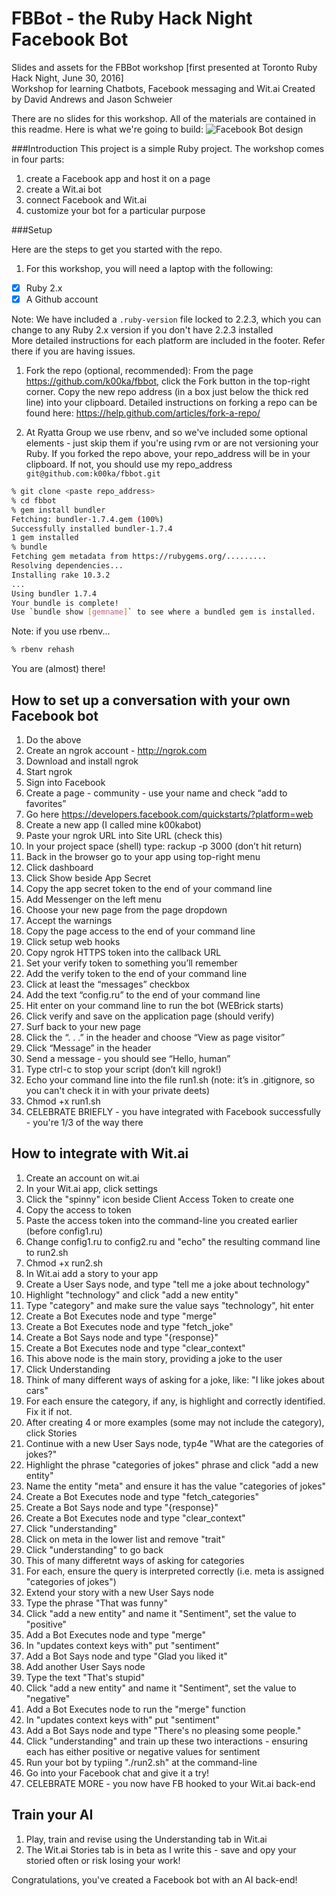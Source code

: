FBBot - the Ruby Hack Night Facebook Bot
========================================

Slides and assets for the FBBot workshop [first presented at Toronto Ruby Hack Night, June 30, 2016]  
Workshop for learning Chatbots, Facebook messaging and Wit.ai
Created by David Andrews and Jason Schweier  

There are no slides for this workshop. All of the materials are contained in this readme.
Here is what we're going to build:
![Facebook Bot design](https://raw.githubusercontent.com/k00ka/fbbot/master/design.png)

###Introduction
This project is a simple Ruby project. The workshop comes in four parts:

1. create a Facebook app and host it on a page
1. create a Wit.ai bot
1. connect Facebook and Wit.ai
1. customize your bot for a particular purpose

###Setup

Here are the steps to get you started with the repo.

1. For this workshop, you will need a laptop with the following:
  - [x] Ruby 2.x  
  - [x] A Github account  

  Note: We have included a ``.ruby-version`` file locked to 2.2.3, which you can change to any Ruby 2.x version if you don't have 2.2.3 installed  
  More detailed instructions for each platform are included in the footer. Refer there if you are having issues.

1. Fork the repo (optional, recommended):
  From the page https://github.com/k00ka/fbbot, click the Fork button in the top-right corner. Copy the new repo address (in a box just below the thick red line) into your clipboard. Detailed instructions on forking a repo can be found here: https://help.github.com/articles/fork-a-repo/

1. At Ryatta Group we use rbenv, and so we've included some optional elements - just skip them if you're using rvm or are not versioning your Ruby. If you forked the repo above, your repo_address will be in your clipboard. If not, you should use my repo_address ``git@github.com:k00ka/fbbot.git``

  ```sh
  % git clone <paste repo_address>
  % cd fbbot
  % gem install bundler
  Fetching: bundler-1.7.4.gem (100%)
  Successfully installed bundler-1.7.4
  1 gem installed
  % bundle
  Fetching gem metadata from https://rubygems.org/.........
  Resolving dependencies...
  Installing rake 10.3.2
  ...
  Using bundler 1.7.4
  Your bundle is complete!
  Use `bundle show [gemname]` to see where a bundled gem is installed.
  ```
  Note: if you use rbenv...
  ```sh
  % rbenv rehash
  ```
  You are (almost) there!

## How to set up a conversation with your own Facebook bot

1. Do the above
1. Create an ngrok account - http://ngrok.com
1. Download and install ngrok
1. Start ngrok
1. Sign into Facebook
1. Create a page - community - use your name and check “add to favorites”
1. Go here https://developers.facebook.com/quickstarts/?platform=web
1. Create a new app (I called mine k00kabot)
1. Paste your ngrok URL into Site URL (check this)
1. In your project space (shell) type: rackup -p 3000 (don’t hit return)
1. Back in the browser go to your app using top-right menu
1. Click dashboard
1. Click Show beside App Secret
1. Copy the app secret token to the end of your command line
1. Add Messenger on the left menu
1. Choose your new page from the page dropdown
1. Accept the warnings
1. Copy the page access to the end of your command line
1. Click setup web hooks
1. Copy ngrok HTTPS token into the callback URL
1. Set your verify token to something you’ll remember
1. Add the verify token to the end of your command line
1. Click at least the “messages” checkbox
1. Add the text “config.ru” to the end of your command line
1. Hit enter on your command line to run the bot (WEBrick starts)
1. Click verify and save on the application page (should verify)
1. Surf back to your new page
1. Click the “. . .” in the header and choose “View as page visitor”
1. Click “Message” in the header
1. Send a message - you should see “Hello, human”
1. Type ctrl-c to stop your script (don’t kill ngrok!)
1. Echo your command line into the file run1.sh (note: it’s in .gitignore, so you can't check it in with your private deets)
1. Chmod +x run1.sh
1. CELEBRATE BRIEFLY - you have integrated with Facebook successfully - you're 1/3 of the way there

## How to integrate with Wit.ai
1. Create an account on wit.ai
1. In your Wit.ai app, click settings
1. Click the "spinny" icon beside Client Access Token to create one
1. Copy the access to token
1. Paste the access token into the command-line you created earlier (before config1.ru)
1. Change config1.ru to config2.ru and "echo" the resulting command line to run2.sh
1. Chmod +x run2.sh
1. In Wit.ai add a story to your app
1. Create a User Says node, and type "tell me a joke about technology"
1. Highlight "technology" and click "add a new entity"
1. Type "category" and make sure the value says "technology", hit enter
1. Create a Bot Executes node and type "merge"
1. Create a Bot Executes node and type "fetch_joke"
1. Create a Bot Says node and type "{response}"
1. Create a Bot Executes node and type "clear_context"
1. This above node is the main story, providing a joke to the user
1. Click Understanding
1. Think of many different ways of asking for a joke, like: "I like jokes about cars"
1. For each ensure the category, if any, is highlight and correctly identified. Fix it if not.
1. After creating 4 or more examples (some may not include the category), click Stories
1. Continue with a new User Says node, typ4e "What are the categories of jokes?"
1. Highlight the phrase "categories of jokes" phrase and click "add a new entity"
1. Name the entity "meta" and ensure it has the value "categories of jokes"
1. Create a Bot Executes node and type "fetch_categories"
1. Create a Bot Says node and type "{response}"
1. Create a Bot Executes node and type "clear_context"
1. Click "understanding"
1. Click on meta in the lower list and remove "trait"
1. Click "understanding" to go back
1. This of many differetnt ways of asking for categories
1. For each, ensure the query is interpreted correctly (i.e. meta is assigned "categories of jokes")
1. Extend your story with a new User Says node
1. Type the phrase "That was funny"
1. Click "add a new entity" and name it "Sentiment", set the value to "positive"
1. Add a Bot Executes node and type "merge"
1. In "updates context keys with" put "sentiment"
1. Add a Bot Says node and type "Glad you liked it"
1. Add another User Says node
1. Type the text "That's stupid"
1. Click "add a new entity" and name it "Sentiment", set the value to "negative"
1. Add a Bot Executes node to run the "merge" function
1. In "updates context keys with" put "sentiment"
1. Add a Bot Says node and type "There's no pleasing some people."
1. Click "understanding" and train up these two interactions - ensuring each has either positive or negative values for sentiment
1. Run your bot by typiing "./run2.sh" at the command-line
1. Go into your Facebook chat and give it a try!
1. CELEBRATE MORE - you now have FB hooked to your Wit.ai back-end

## Train your AI
1. Play, train and revise using the Understanding tab in Wit.ai
2. The Wit.ai Stories tab is in beta as I write this - save and opy your storied often or risk losing your work!

Congratulations, you've created a Facebook bot with an AI back-end!
